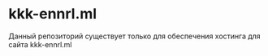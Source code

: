 # kkk-ennrl.ml

Данный репозиторий существует только для обеспечения хостинга для сайта kkk-ennrl.ml